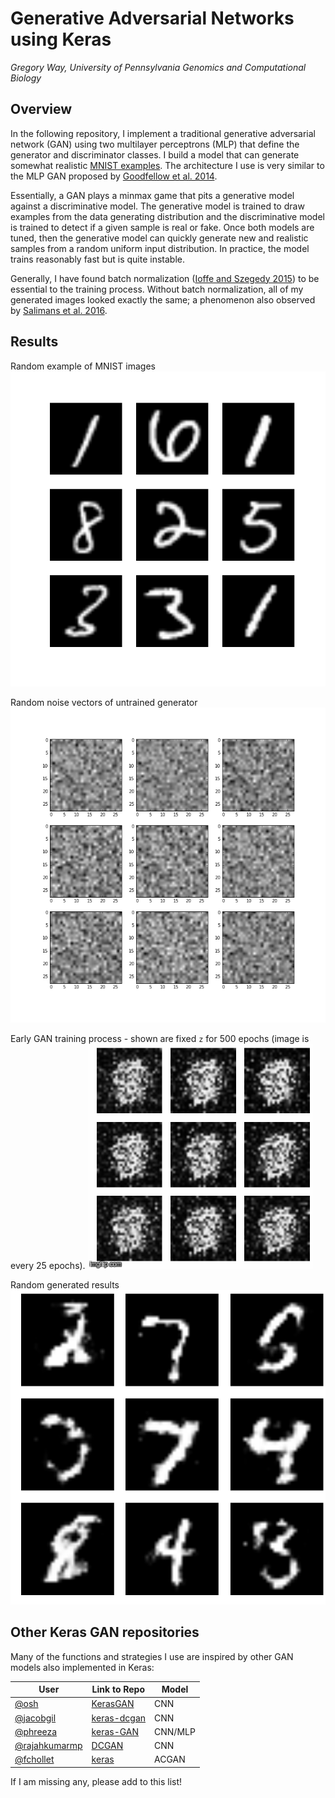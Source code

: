 # Generative Adversarial Networks using Keras

*Gregory Way, University of Pennsylvania*
*Genomics and Computational Biology*

## Overview

In the following repository, I implement a traditional generative
adversarial network (GAN) using two multilayer perceptrons (MLP)
that define the generator and discriminator classes. I build a model
that can generate somewhat realistic
[MNIST examples](http://yann.lecun.com/exdb/mnist/).
The architecture I use is very similar to the MLP GAN proposed by
[Goodfellow et al. 2014](https://arxiv.org/abs/1406.2661 "GAN Paper").

Essentially, a GAN plays a minmax game that pits a generative model
against a discriminative model. The generative model is trained to
draw examples from the data generating distribution and the
discriminative model is trained to detect if a given sample is real
or fake. Once both models are tuned, then the generative model can
quickly generate new and realistic samples from a random uniform
input distribution. In practice, the model trains reasonably fast
but is quite instable.

Generally, I have found batch normalization
([Ioffe and Szegedy 2015](https://arxiv.org/abs/1502.03167)) to be
essential to the training process. Without batch normalization, all
of my generated images looked exactly the same; a phenomenon also
observed by [Salimans et al. 2016](https://arxiv.org/abs/1606.03498).

## Results

Random example of MNIST images
![MNIST images](figures/random_MNIST_examples.png?raw=true)  

Random noise vectors of untrained generator
![z vector noise](figures/random_z_vectors.png?raw=true)  

Early GAN training process - shown are fixed `z` for 500 epochs
(image is every 25 epochs).
![early training](figures/training_process.gif?raw=true)  

Random generated results
![random generated examples](figures/random_generated_examples.png?raw=true)

## Other Keras GAN repositories

Many of the functions and strategies I use are inspired by other
GAN models also implemented in Keras:

| User | Link to Repo | Model |
| ---- | ------------ | ----- |
| [@osh](https://github.com/osh) | [KerasGAN](https://github.com/osh/KerasGAN) | CNN |
| [@jacobgil](https://github.com/jacobgil) | [keras-dcgan](https://github.com/jacobgil/keras-dcgan) | CNN |
| [@phreeza](https://github.com/phreeza) | [keras-GAN](https://github.com/phreeza/keras-GAN) | CNN/MLP |
| [@rajahkumarmp](https://github.com/rajakumarmp) | [DCGAN](https://github.com/rajathkumarmp/DCGAN) | CNN |
| [@fchollet](https://github.com/fchollet) | [keras](https://github.com/fchollet/keras/blob/master/examples/mnist_acgan.py) | ACGAN |

If I am missing any, please add to this list!
